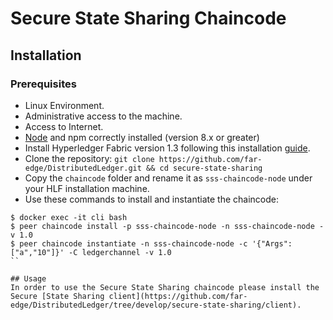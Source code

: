 # Secure State Sharing Chaincode

## Installation
### Prerequisites
* Linux Environment.
* Administrative access to the machine.
* Access to Internet.
* [Node](https://nodejs.org/en/download/) and npm correctly installed (version 8.x or greater)
* Install Hyperledger Fabric version 1.3 following this installation [guide](https://hyperledger-fabric.readthedocs.io/en/release-1.3/getting_started.html).
* Clone the repository: `git clone https://github.com/far-edge/DistributedLedger.git && cd secure-state-sharing`
* Copy the `chaincode` folder and rename it as `sss-chaincode-node` under your HLF installation machine.
* Use these commands to install and instantiate the chaincode: 
```
$ docker exec -it cli bash
$ peer chaincode install -p sss-chaincode-node -n sss-chaincode-node -v 1.0
$ peer chaincode instantiate -n sss-chaincode-node -c '{"Args":["a","10"]}' -C ledgerchannel -v 1.0
``

## Usage
In order to use the Secure State Sharing chaincode please install the Secure [State Sharing client](https://github.com/far-edge/DistributedLedger/tree/develop/secure-state-sharing/client).
